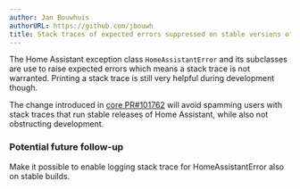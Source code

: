 ```yaml
---
author: Jan Bouwhuis
authorURL: https://github.com/jbouwh
title: Stack traces of expected errors suppressed on stable versions of HomeAssistant.
---
```


The Home Assistant exception class `HomeAssistantError` and its subclasses are use to raise expected errors which means a stack trace is not warranted. Printing a stack trace is still very helpful during development though.

The change introduced in [core PR#101762](https://github.com/home-assistant/core/pull/101762) will avoid spamming users with stack traces that run stable releases of Home Assistant, while also not obstructing development.

### Potential future follow-up

Make it possible to enable logging stack trace for HomeAssistantError also on stable builds.
